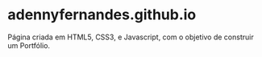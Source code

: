 # adennyfernandes.github.io

Página criada em HTML5, CSS3, e Javascript, com o objetivo de construir um Portfólio.
